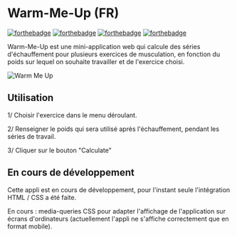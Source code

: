 # Warm-Me-Up (FR)

[![forthebadge](https://forthebadge.com/images/badges/uses-html.svg)](https://forthebadge.com) [![forthebadge](https://forthebadge.com/images/badges/uses-css.svg)](https://forthebadge.com) [![forthebadge](https://forthebadge.com/images/badges/uses-js.svg)](https://forthebadge.com) [![forthebadge](https://forthebadge.com/images/badges/built-with-love.svg)](https://forthebadge.com)

Warm-Me-Up est une mini-application web qui calcule des séries d'échauffement pour plusieurs exercices de musculation, en fonction du poids sur lequel on souhaite travailler et de l'exercice choisi.

![Warm Me Up](https://user-images.githubusercontent.com/53975649/112619564-c54da180-8e27-11eb-8042-9b93a97e201d.png)

## Utilisation

1/ Choisir l'exercice dans le menu déroulant.

2/ Renseigner le poids qui sera utilisé après l'échauffement, pendant les séries de travail.

3/ Cliquer sur le bouton "Calculate"

## En cours de développement

Cette appli est en cours de développement, pour l'instant seule l'intégration HTML / CSS a été faite.

En cours : media-queries CSS pour adapter l'affichage de l'application sur écrans d'ordinateurs (actuellement l'appli ne s'affiche correctement que en format mobile).
